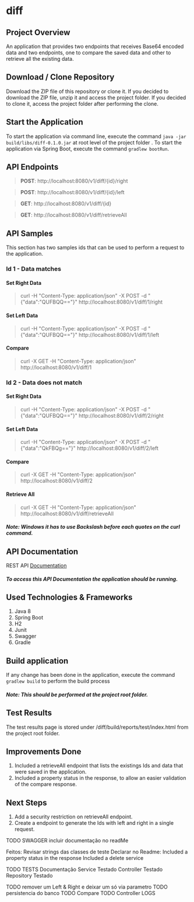 # diff

## Project Overview
An application that provides two endpoints that receives Base64 encoded data and two endpoints, one to compare the saved data and other to retrieve all the existing data.

## Download / Clone Repository
Download the ZIP file of this repository or clone it.
If you decided to download the ZIP file, unzip it and access the project folder.
If you decided to clone it, access the project folder after performing the clone.

## Start the Application
To start the application via command line, execute the command `java -jar build/libs/diff-0.1.0.jar` at root level of the project folder .
To start the application via Spring Boot, execute the command `gradlew bootRun`.

## API Endpoints

>**POST**:  http://localhost:8080/v1/diff/{id}/right

>**POST**:  http://localhost:8080/v1/diff/{id}/left

>**GET**:   http://localhost:8080/v1/diff/{id}

>**GET**:   http://localhost:8080/v1/diff/retrieveAll

## API Samples
This section has two samples ids that can be used to perform a request to the application.

### Id 1 - Data matches

#### Set Right Data
>curl -H "Content-Type: application/json" -X POST -d "{\"data\":\"QUFBQQ==\"}" http://localhost:8080/v1/diff/1/right

#### Set Left Data
>curl -H "Content-Type: application/json" -X POST -d "{\"data\":\"QUFBQQ==\"}" http://localhost:8080/v1/diff/1/left

#### Compare
>curl -X GET -H "Content-Type: application/json"  http://localhost:8080/v1/diff/1

### Id 2 - Data does not match

#### Set Right Data
>curl -H "Content-Type: application/json" -X POST -d "{\"data\":\"QUFBQQ==\"}" http://localhost:8080/v1/diff/2/right

#### Set Left Data
>curl -H "Content-Type: application/json" -X POST -d "{\"data\":\"QkFBQg==\"}" http://localhost:8080/v1/diff/2/left

#### Compare
>curl -X GET -H "Content-Type: application/json"  http://localhost:8080/v1/diff/2

#### Retrieve All
>curl -X GET -H "Content-Type: application/json"  http://localhost:8080/v1/diff/retrieveAll

##### Note: Windows it has to use  Backslash before each quotes on the curl command.

## API Documentation
REST API [Documentation](http://localhost:8080/swagger-ui.html)
##### To access this API Documentation the application should be running.

## Used Technologies & Frameworks
1. Java 8
2. Spring Boot
3. H2
4. Junit 
5. Swagger
6. Gradle

## Build application
If any change has been done in the application, execute the command `gradlew build` to perform the build process
##### Note: This should be performed at the project root folder.

## Test Results
The test results page is stored under /diff/build/reports/test/index.html from the project root folder. 

## Improvements Done
1. Included a retrieveAll endpoint that lists the existings Ids and data that were saved in the application.
2. Included a property status in the response, to allow an easier validation of the compare response.

## Next Steps
1. Add a security restriction on retrieveAll endpoint.
2. Create a endpoint to generate the Ids with left and right in a single request.

TODO SWAGGER
	incluir documentação no readMe
	

Feitos:
Revisar strings das classes de teste
Declarar no Readme:
Included a property status in the response
Included a delete service


TODO TESTS
	Documentação
	Service Testado
	Controller Testado
	Repository Testado

TODO remover um Left & Right e deixar um só via parametro
TODO persistencia do banco
TODO Compare
TODO Controller LOGS